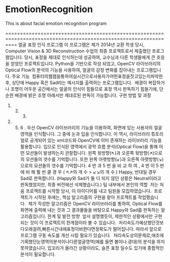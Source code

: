 # EmotionRecognition
This is about facial emotion recognition program

================================================================================================================
얼굴 표정 인식 프로그램
이 프로그램은 제가 2014년 교환 학생 당시, Computer Vision & 3D Reconstruction 수업의 최종 프로젝트로서 제출했던 프로그램입니다. 당시, 표정을 제대로 인식하는데 성공하여, 교수님과 다른 학생들에게 큰 호응을 얻었던 프로젝트입니다. Python을 기반으로 작성 되었고, OpenCV 라이브러리의 Optical Flow의 분석의 기능을 사용하여, 얼굴의 감정 변화를 잡아내는 프로그램입니다.
주요 기능
­ 컴퓨터의웹캠을통하여실시간으로사용자가어떤표정을짓고있는지파악한후,
상단에 Happy 혹은 Sad라는 메시지를 출력하는 프로그램입니다.
­ 배경이 복잡하거나 조명이 어두운 공간에서는 얼굴의 인식이 힘들므로 표정 역시
판독하기 힘들기에, 단순한 배경에 밝은 조명 아래서만 제대로된 판독이 가능합니다. 구현 방법 및 과정
1. 2. 3.
4. 5. 6 .
우선 OpenCV 라이브러리의 기능을 이용하여, 화면에 있는 사용자의 얼굴 영역을 인식합니다.
그 중에 눈과 입을 인식합니다. 이 역시, 라이브러리 튜토리얼로 공개되어 있는 xml코드와 OpenCV에 이미 존재하는 라이브러리 기능을 활용합니다.
입으로 인식된 영역에서 광학 흐름 분석(Optical Flow)을 통해 어떤 모션들이 발생하는지 관찰합니다.
왼쪽 윗방향(↖)과 오른쪽 윗방향(↗)으로의 모션들의 갯수를 기억합니다.
또한 왼쪽 아랫방향(↙)과 오른쪽 아랫방향(↘)으로의 모션들의 갯수를 기억합니다. 4 번 과 5 번 을 비 교 하 여 , 4 번 이 5 번 에 비 해 훨 씬 클 경 우 ( ↖↗의 개 수 > ↙↘의 개 수 ) Happy, 반대일 경우 Sad로 판독합니다.
(Happy와 Sad가 둘 다 되지 않던 상황은 Neutral이라고 판독했었지만, 최종 버전에선 삭제했습니다.)
팀 내부에서 본인의 역할
­ 저는 처음 프로젝트를 시작할 당시, 이 아이디어를 내고 팀원을 모집하였습니다.
­ 프로젝트가 시작된 후에는, 핵심 알고리즘의 구현을 맡아 프로젝트를 작업했습니다.
­ 제가 작성한 알고리즘은 OpenCV 라이브러리를 통하여, Optical Flow를 화면에
출력해 내는 것과 그 결과물들을 바탕으로 Happy와 Sad를 판독하는 알고리즘입니다.
한계 및 발전 방향
­ 앞서 설명했듯이, 제한적인 상황에서만 구현되는 것이 이 프로젝트의 한계점이라 볼
수 있습니다.
­ 처리속도가예상했던것보다오래걸려,빠른시간내에표정이바뀐다면정확도가
떨어집니다. 따라서 앞으로 프로그램 구동 속도를 개선 시킬 필요가 있습니다.
­ 처리속도상의문제로,애초에기획했던눈영역의분석이나다른얼굴영역(예를
들면 볼이나 광대)의 분석을 하지 못하였습니다. 입꼬리가 올라간 상황이라도, 슬픈 표정 일수도 있기에 종합적인 분석이 필요합니다.
